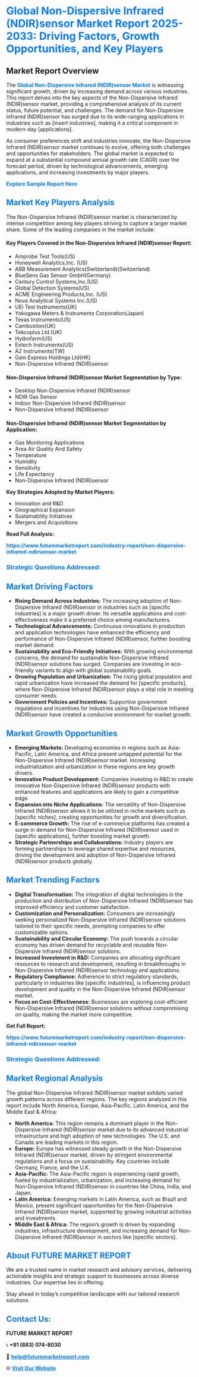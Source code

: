 <h1 style="color: #007BFF;">Global Non-Dispersive Infrared (NDIR)sensor Market Report 2025-2033: Driving Factors, Growth Opportunities, and Key Players</h1>

<section id="overview">
<h2>Market Report Overview</h2>
<p>The <a href="https://www.futuremarketreport.com/industry-report/non-dispersive-infrared-ndirsensor-market" style="color: #007BFF; text-decoration: none;"><strong>Global Non-Dispersive Infrared (NDIR)sensor Market</strong></a> is witnessing significant growth, driven by increasing demand across various industries. This report delves into the key aspects of the Non-Dispersive Infrared (NDIR)sensor market, providing a comprehensive analysis of its current status, future potential, and challenges. The demand for Non-Dispersive Infrared (NDIR)sensor has surged due to its wide-ranging applications in industries such as [insert industries], making it a critical component in modern-day [applications].</p>
<p>As consumer preferences shift and industries innovate, the Non-Dispersive Infrared (NDIR)sensor market continues to evolve, offering both challenges and opportunities for stakeholders. The global market is expected to expand at a substantial compound annual growth rate (CAGR) over the forecast period, driven by technological advancements, emerging applications, and increasing investments by major players.</p>
</section>

<section id="overview">
<p><a href="https://www.futuremarketreport.com/request-sample/reportId=101413" style="color: #007BFF; text-decoration: none;"><strong>Explore Sample Report Here</strong></a></p>
</section>

<section id="key-players">
<h2 style="color: #007BFF;">Market Key Players Analysis</h2>
<p>The Non-Dispersive Infrared (NDIR)sensor market is characterized by intense competition among key players striving to capture a larger market share. Some of the leading companies in the market include:</p>
<h4>Key Players Covered in the Non-Dispersive Infrared (NDIR)sensor Report:</h4>
<ul><li>Amprobe Test Tools(US)</li><li>Honeywell Analytics,Inc. (US)</li><li>ABB Measurement Analytics(Switzerland)(Switzerland)</li><li>BlueSens Gas Sensor GmbH(Germany)</li><li>Century Control Systems,Inc.(US)</li><li>Global Detection Systems(US)</li><li>ACME Engineering Products,Inc. (US)</li><li>Nova Analytical Systems Inc.(US)</li><li>UEi Test Instruments(UK)</li><li>Yokogawa Meters &amp; Instruments Corporation(Japan)</li><li>Texas Instruments(US)</li><li>Cambustion(UK)</li><li>Tekcoplus Ltd.(UK)</li><li>Hydrofarm(US)</li><li>Extech Instruments(US)</li><li>AZ Instruments(TW)</li><li>Gain Express Holdings Ltd(HK)</li><li>Non-Dispersive Infrared (NDIR)sensor</li></ul>
<h4>Non-Dispersive Infrared (NDIR)sensor Market Segmentation by Type:</h4>
<ul><li>Desktop Non-Dispersive Infrared (NDIR)sensor</li><li>NDIR Gas Sensor</li><li>Indoor Non-Dispersive Infrared (NDIR)sensor</li><li>Non-Dispersive Infrared (NDIR)sensor</li></ul>

<h4>Non-Dispersive Infrared (NDIR)sensor Market Segmentation by Application:</h4>
<ul><li>Gas Monitoring Applications</li><li>Area Air Quality And Safety</li><li>Temperature</li><li>Humidity</li><li>Sensitivity</li><li>Life Expectancy</li><li>Non-Dispersive Infrared (NDIR)sensor</li></ul>
<p><strong>Key Strategies Adopted by Market Players:</strong></p>
<ul>
<li>Innovation and R&D</li>
<li>Geographical Expansion</li>
<li>Sustainability Initiatives</li>
<li>Mergers and Acquisitions</li>
</ul>
</section>

<section>
<p><strong>Read Full Analysis: </strong></p><a href="https://www.futuremarketreport.com/industry-report/non-dispersive-infrared-ndirsensor-market" style="color: #007BFF; text-decoration: none;"><strong>https://www.futuremarketreport.com/industry-report/non-dispersive-infrared-ndirsensor-market</strong></a>
<h3 style="color: #007BFF;">Strategic Questions Addressed:</h3>
</section>

<section id="driving-factors">
<h2 style="color: #007BFF;">Market Driving Factors</h2>
<ul>
<li><strong>Rising Demand Across Industries:</strong> The increasing adoption of Non-Dispersive Infrared (NDIR)sensor in industries such as [specific industries] is a major growth driver. Its versatile applications and cost-effectiveness make it a preferred choice among manufacturers.</li>
<li><strong>Technological Advancements:</strong> Continuous innovations in production and application technologies have enhanced the efficiency and performance of Non-Dispersive Infrared (NDIR)sensor, further boosting market demand.</li>
<li><strong>Sustainability and Eco-Friendly Initiatives:</strong> With growing environmental concerns, the demand for sustainable Non-Dispersive Infrared (NDIR)sensor solutions has surged. Companies are investing in eco-friendly variants to align with global sustainability goals.</li>
<li><strong>Growing Population and Urbanization:</strong> The rising global population and rapid urbanization have increased the demand for [specific products], where Non-Dispersive Infrared (NDIR)sensor plays a vital role in meeting consumer needs.</li>
<li><strong>Government Policies and Incentives:</strong> Supportive government regulations and incentives for industries using Non-Dispersive Infrared (NDIR)sensor have created a conducive environment for market growth.</li>
</ul>
</section>

<section id="growth-opportunities">
<h2 style="color: #007BFF;">Market Growth Opportunities</h2>
<ul>
<li><strong>Emerging Markets:</strong> Developing economies in regions such as Asia-Pacific, Latin America, and Africa present untapped potential for the Non-Dispersive Infrared (NDIR)sensor market. Increasing industrialization and urbanization in these regions are key growth drivers.</li>
<li><strong>Innovative Product Development:</strong> Companies investing in R&D to create innovative Non-Dispersive Infrared (NDIR)sensor products with enhanced features and applications are likely to gain a competitive edge.</li>
<li><strong>Expansion into Niche Applications:</strong> The versatility of Non-Dispersive Infrared (NDIR)sensor allows it to be utilized in niche markets such as [specific niches], creating opportunities for growth and diversification.</li>
<li><strong>E-commerce Growth:</strong> The rise of e-commerce platforms has created a surge in demand for Non-Dispersive Infrared (NDIR)sensor used in [specific applications], further boosting market growth.</li>
<li><strong>Strategic Partnerships and Collaborations:</strong> Industry players are forming partnerships to leverage shared expertise and resources, driving the development and adoption of Non-Dispersive Infrared (NDIR)sensor products globally.</li>
</ul>
</section>

<section id="trending-factors">
<h2 style="color: #007BFF;">Market Trending Factors</h2>
<ul>
<li><strong>Digital Transformation:</strong> The integration of digital technologies in the production and distribution of Non-Dispersive Infrared (NDIR)sensor has improved efficiency and customer satisfaction.</li>
<li><strong>Customization and Personalization:</strong> Consumers are increasingly seeking personalized Non-Dispersive Infrared (NDIR)sensor solutions tailored to their specific needs, prompting companies to offer customizable options.</li>
<li><strong>Sustainability and Circular Economy:</strong> The push towards a circular economy has driven demand for recyclable and reusable Non-Dispersive Infrared (NDIR)sensor solutions.</li>
<li><strong>Increased Investment in R&D:</strong> Companies are allocating significant resources to research and development, resulting in breakthroughs in Non-Dispersive Infrared (NDIR)sensor technology and applications.</li>
<li><strong>Regulatory Compliance:</strong> Adherence to strict regulatory standards, particularly in industries like [specific industries], is influencing product development and quality in the Non-Dispersive Infrared (NDIR)sensor market.</li>
<li><strong>Focus on Cost-Effectiveness:</strong> Businesses are exploring cost-efficient Non-Dispersive Infrared (NDIR)sensor solutions without compromising on quality, making the market more competitive.</li>
</ul>
</section>

<section>
<p><strong>Get Full Report: </strong></p><a href="https://www.futuremarketreport.com/industry-report/non-dispersive-infrared-ndirsensor-market" style="color: #007BFF; text-decoration: none;"><strong>https://www.futuremarketreport.com/industry-report/non-dispersive-infrared-ndirsensor-market</strong></a>
<h3 style="color: #007BFF;">Strategic Questions Addressed:</h3>
</section>


<section id="regional-analysis">
<h2 style="color: #007BFF;">Market Regional Analysis</h2>
<p>The global Non-Dispersive Infrared (NDIR)sensor market exhibits varied growth patterns across different regions. The key regions analyzed in this report include North America, Europe, Asia-Pacific, Latin America, and the Middle East & Africa:</p>
<ul>
<li><strong>North America:</strong> This region remains a dominant player in the Non-Dispersive Infrared (NDIR)sensor market due to its advanced industrial infrastructure and high adoption of new technologies. The U.S. and Canada are leading markets in this region.</li>
<li><strong>Europe:</strong> Europe has witnessed steady growth in the Non-Dispersive Infrared (NDIR)sensor market, driven by stringent environmental regulations and a focus on sustainability. Key countries include Germany, France, and the U.K.</li>
<li><strong>Asia-Pacific:</strong> The Asia-Pacific region is experiencing rapid growth, fueled by industrialization, urbanization, and increasing demand for Non-Dispersive Infrared (NDIR)sensor in countries like China, India, and Japan.</li>
<li><strong>Latin America:</strong> Emerging markets in Latin America, such as Brazil and Mexico, present significant opportunities for the Non-Dispersive Infrared (NDIR)sensor market, supported by growing industrial activities and investments.</li>
<li><strong>Middle East & Africa:</strong> The region’s growth is driven by expanding industries, infrastructure development, and increasing demand for Non-Dispersive Infrared (NDIR)sensor in sectors like [specific sectors].</li>
</ul>
</section>

<footer>
<h2 style="color: #007BFF;">About FUTURE MARKET REPORT</h2>
<p>We are a trusted name in market research and advisory services, delivering actionable insights and strategic support to businesses across diverse industries. Our expertise lies in offering:</p>

<p>Stay ahead in today’s competitive landscape with our tailored research solutions.</p>

<h2 style="color: #007BFF;">Contact Us:</h2>
<p><strong>FUTURE MARKET REPORT</strong></p>
<p>📞 <strong>+91 (883) 074-8030</strong></p>
<p>📧 <strong><a href="mailto:help@futuremarketreport.com" style="color: #007BFF;">help@futuremarketreport.com</a></strong></p>
<p>🌐 <strong><a href="https://www.futuremarketreport.com/" style="color: #007BFF;">Visit Our Website</a></strong></p>
</footer>
